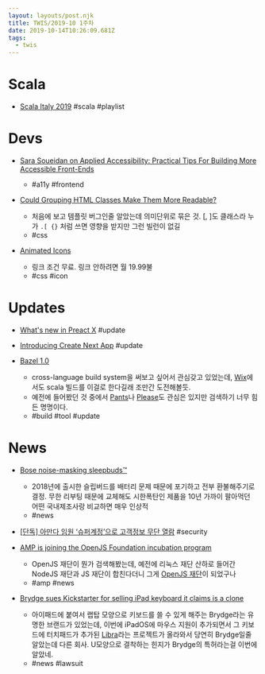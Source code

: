 ```yaml
---
layout: layouts/post.njk
title: TWIS/2019-10 1주차
date: 2019-10-14T10:26:09.681Z
tags:
  - twis
---
```



# Scala
- [Scala Italy 2019](https://vimeo.com/channels/scalaitaly2019) #scala #playlist


# Devs
- [Sara Soueidan on Applied Accessibility: Practical Tips For Building More Accessible Front-Ends](https://vimeo.com/362155651)
	- #a11y #frontend

- [Could Grouping HTML Classes Make Them More Readable?](https://css-tricks.com/could-grouping-html-classes-make-them-more-readable/)
	- 처음에 보고 템플릿 버그인줄 알았는데 의미단위로 묶은 것. [, ]도 클래스라 누가 `.[ {}` 처럼 쓰면 영향을 받지만 그런 빌런이 없길
	- #css

- [Animated Icons](https://icons8.com/animated-icons)
	- 링크 조건 무료. 링크 안하려면 월 19.99불
	- #css #icon


# Updates
- [What's new in Preact X](https://preactjs.com/guide/v10/whats-new/) #update

- [Introducing Create Next App](https://nextjs.org/blog/create-next-app)	#update


- [Bazel 1.0](https://blog.bazel.build/2019/10/10/bazel-1.0.html)
	- cross-language build system을 써보고 싶어서 관심갖고 있었는데, [Wix](https://www.youtube.com/watch?v=K2Ytk0S4PF0)에서도 scala 빌드를 이걸로 한다길래 조만간 도전해볼듯.
	- 예전에 들어봤던 것 중에서 [Pants](https://www.pantsbuild.org)나 [Please](https://please.build)도 관심은 있지만 검색하기 너무 힘든 명명이다.
	- #build #tool #update


# News
- [Bose noise-masking sleepbuds™](https://www.bose.com/en_us/support/products/bose_headphones_support/bose_in_ear_headphones_support/noise-masking-sleepbuds.html)
	- 2018년에 출시한 슬립버드를 배터리 문제 때문에 포기하고 전부 환불해주기로 결정. 무한 리부팅 때문에 교체해도 시한폭탄인 제품을 10년 가까이 팔아먹던 어떤 국내제조사랑 비교하면 매우 인상적
	- #news

- [[단독] 아만다 임원 ‘슈퍼계정’으로 고객정보 무단 열람](http://mn.kbs.co.kr/news/view.do?ncd=4298892) #security

- [AMP is joining the OpenJS Foundation incubation program](https://blog.amp.dev/2019/10/10/amp-is-joining-the-openjs-foundation-incubation-program/)
	- OpenJS 재단이 뭔가 검색해봤는데, 예전에 리눅스 재단 산하로 들어간 NodeJS 재단과 JS 재단이 합친다더니 그게 [OpenJS 재단](https://foundation.nodejs.org/announcements/2019/03/12/node-js-foundation-and-js-foundation-merge-to-form-openjs-foundation)이 되었구나
	- #amp #news

- [Brydge sues Kickstarter for selling iPad keyboard it claims is a clone](https://www.theverge.com/2019/10/10/20906948/brydge-lawsuit-kickstarter-libra-ipad-keyboard-patent-infringement-lawsuit)
	- 아이패드에 붙여서 랩탑 모양으로 키보드를 쓸 수 있게 해주는 Brydge라는 유명한 브랜드가 있었는데, 이번에 iPadOS에 마우스 지원이 추가되면서 그 키보드에 터치패드가 추가된 [Libra](https://www.kickstarter.com/projects/libra-keyboard/libra-turns-your-ipad-pro-into-a-macbook)라는 프로젝트가 올라와서 당연히 Brydge일줄 알았는데 다른 회사. U모양으로 결착하는 힌지가 Brydge의 특허라는걸 이번에 알았네.
	- #news #lawsuit
